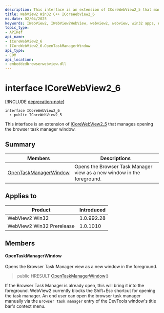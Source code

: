 ```yaml
---
description: This interface is an extension of ICoreWebView2_5 that manages opening the browser task manager window.
title: WebView2 Win32 C++ ICoreWebView2_6
ms.date: 02/04/2025
keywords: IWebView2, IWebView2WebView, webview2, webview, win32 apps, win32, edge, ICoreWebView2, ICoreWebView2Controller, browser control, edge html, ICoreWebView2_6
topic_type: 
- APIRef
api_name:
- ICoreWebView2_6
- ICoreWebView2_6.OpenTaskManagerWindow
api_type:
- COM
api_location:
- embeddedbrowserwebview.dll
---
```


# interface ICoreWebView2_6

[!INCLUDE [deprecation-note](../includes/deprecation-note.md)]

```
interface ICoreWebView2_6
  : public ICoreWebView2_5
```

This interface is an extension of [ICoreWebView2_5](icorewebview2_5.md#icorewebview2_5) that manages opening the browser task manager window.

## Summary

 Members                        | Descriptions
--------------------------------|---------------------------------------------
[OpenTaskManagerWindow](#opentaskmanagerwindow) | Opens the Browser Task Manager view as a new window in the foreground.

## Applies to

Product                         | Introduced
--------------------------------|---------------------------------------------
WebView2 Win32            |    1.0.992.28
WebView2 Win32 Prerelease |    1.0.1010

## Members

#### OpenTaskManagerWindow

Opens the Browser Task Manager view as a new window in the foreground.

> public HRESULT [OpenTaskManagerWindow](#opentaskmanagerwindow)()

If the Browser Task Manager is already open, this will bring it into the foreground. WebView2 currently blocks the Shift+Esc shortcut for opening the task manager. An end user can open the browser task manager manually via the `Browser task manager` entry of the DevTools window's title bar's context menu.

